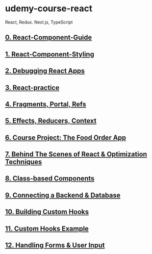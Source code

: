 # udemy-course-react
React, Redux. Next.js, TypeScript


## [0. React-Component-Guide](https://github.com/yoojh9/udemy-course-react/tree/main/react-component-guide)

## [1. React-Component-Styling](https://github.com/yoojh9/udemy-course-react/tree/main/react-component-styling)

## [2. Debugging React Apps](https://github.com/yoojh9/udemy-course-react/tree/main/react-debugging)

## [3. React-practice](https://github.com/yoojh9/udemy-course-react/tree/main/react-practice)

## [4. Fragments, Portal, Refs](https://github.com/yoojh9/udemy-course-react/tree/main/react-advanced)

## [5. Effects, Reducers, Context](https://github.com/yoojh9/udemy-course-react/tree/main/react-advanced-features)

## [6. Course Project: The Food Order App](https://github.com/yoojh9/udemy-course-react/tree/main/food-order-app)

## [7. Behind The Scenes of React & Optimization Techniques](https://github.com/yoojh9/udemy-course-react/tree/main/react-behind-scenes)

## [8. Class-based Components](https://github.com/yoojh9/udemy-course-react/tree/main/class-based-components)

## [9. Connecting a Backend & Database](https://github.com/yoojh9/udemy-course-react/tree/main/send-http-requests)

## [10. Building Custom Hooks](https://github.com/yoojh9/udemy-course-react/tree/main/building-custom-hooks)

## [11. Custom Hooks Example](https://github.com/yoojh9/udemy-course-react/tree/main/custom-hooks-example)

## [12. Handling Forms & User Input](https://github.com/yoojh9/udemy-course-react/tree/main/react-handle-form)
